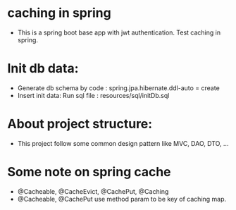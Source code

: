 # caching in spring
- This is a spring boot base app with jwt authentication. Test caching in spring.

# Init db data:
- Generate db schema by code :
  spring.jpa.hibernate.ddl-auto = create
- Insert init data:
  Run sql file : resources/sql/initDb.sql
  
# About project structure:
- This project follow some common design pattern like MVC, DAO, DTO, ...

# Some note on spring cache
- @Cacheable, @CacheEvict, @CachePut, @Caching
- @Cacheable, @CachePut use method param to be key of caching map.

    
